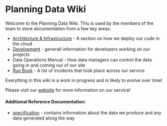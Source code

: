 # Planning Data Wiki

Welcome to the Planning Data Wiki. This is used by the members of the team to store documentation from a few key areas:

* [Architecture & Infrastructure](/architecture-and-infrastructure/) - A section on how we deploy our code in the cloud
* [Development](/development/) -  generall information for developers working on our projects
* Data Operations Manual - How data managers can control the data going in and coming out of our site
* [Run Book](/run-book/) - A list of incidents that took place across our service

Everything in this wiki is a work in progress and is likely to evolve over time! 

Please visit our [website](planning.data.gov.uk) for more information on our service!

#### Additional Reference Documentation:

* [specification](https://digital-land.github.io/specification/) - contains information about the data we produce and any data generated along the way
